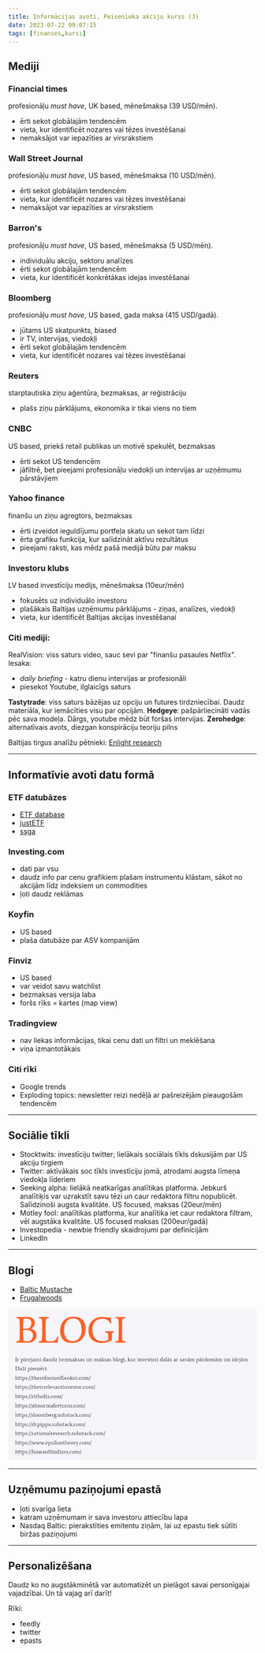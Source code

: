 ```yaml
---
title: Informācijas avoti, Peisenieka akciju kurss (3)
date: 2023-07-22 09:07:15
tags: [finanses,kursi]
---
```


## Mediji
### Financial times
profesionāļu *must have*, UK based, mēnešmaksa (39 USD/mēn).
- ērti sekot globālajām tendencēm
- vieta, kur identificēt nozares vai tēzes investēšanai
- nemaksājot var iepazīties ar virsrakstiem

### Wall Street Journal
profesionāļu *must have*, US based, mēnešmaksa (10 USD/mēn).
- ērti sekot globālajām tendencēm
- vieta, kur identificēt nozares vai tēzes investēšanai
- nemaksājot var iepazīties ar virsrakstiem

### Barron's
profesionāļu *must have*, US based, mēnešmaksa (5 USD/mēn).
- individuālu akciju, sektoru analīzes
- ērti sekot globālajām tendencēm
- vieta, kur identificēt konkrētākas idejas investēšanai

### Bloomberg
profesionāļu *must have*, US based, gada maksa (415 USD/gadā).
- jūtams US skatpunkts, biased
- ir TV, intervijas, viedokļi
- ērti sekot globālajām tendencēm
- vieta, kur identificēt nozares vai tēzes investēšanai

### Reuters
starptautiska ziņu aģentūra, bezmaksas, ar reģistrāciju
- plašs ziņu pārklājums, ekonomika ir tikai viens no tiem

### CNBC
US based, priekš retail publikas un motivē spekulēt, bezmaksas
- ērti sekot US tendencēm
- jāfiltrē, bet pieejami profesionāļu viedokļi un intervijas ar uzņēmumu pārstāvjiem

### Yahoo finance
finanšu un ziņu agregtors, bezmaksas
- ērti izveidot ieguldījumu portfeļa skatu un sekot tam līdzi
- ērta grafiku funkcija, kur salīdzināt aktīvu rezultātus
- pieejami raksti, kas mēdz pašā medijā būtu par maksu

### Investoru klubs
LV based investīciju medijs, mēnešmaksa (10eur/mēn)
- fokusēts uz individuālo investoru
- plašākais Baltijas uzņēmumu pārklājums - ziņas, analīzes, viedokļi
- vieta, kur identificēt Baltijas akcijas investēšanai

### Citi mediji:
RealVision: viss saturs video, sauc sevi par "finanšu pasaules Netflix". Iesaka:
- *daily briefing* - katru dienu intervijas ar profesionāli
- piesekot Youtube, ilglaicīgs saturs

**Tastytrade**: viss saturs bāzējas uz opciju un futures tirdzniecībai. Daudz materiāla, kur iemācīties visu par opcijām.
**Hedgeye**: pašpārliecināti vadās pēc sava modeļa. Dārgs, youtube mēdz būt foršas intervijas.
**Zerohedge**: alternatīvais avots, diezgan konspirāciju teoriju pilns

Baltijas tirgus analīžu pētnieki: [Enlight research](Enlightresearch.net)

---

## Informatīvie avoti datu formā

### ETF datubāzes
- [ETF database](https://etfdb.com/themes/european-etfs/)
- [justETF](https://www.justetf.com/en/how-to/invest-in-europe.html)
- [ssga](https://www.ssga.com/us/en/intermediary/etfs)

### Investing.com
- dati par vsu
- daudz info par cenu grafikiem plašam instrumentu klāstam, sākot no akcijām līdz indeksiem un commodities
- ļoti daudz reklāmas

### Koyfin
- US based
- plaša datubāze par ASV kompanijām

### Finviz
- US based
- var veidot savu watchlist
- bezmaksas versija laba
- foršs rīks = kartes (map view)

### Tradingview
- nav liekas informācijas, tikai cenu dati un filtri un meklēšana
- viņa izmantotākais

### Citi rīki
- Google trends
- Exploding topics: newsletter reizi nedēļā ar pašreizējām pieaugošām tendencēm

---

## Sociālie tīkli

- Stocktwits: investīciju twitter; lielākais sociālais tīkls dskusijām par US akciju tirgiem
- Twitter: aktīvākais soc tīkls investīciju jomā, atrodami augsta līmeņa viedokļa līderiem
- Seeking alpha: lielākā neatkarīgas analītikas platforma. Jebkurš analītiķis var uzrakstīt savu tēzi un caur redaktora filtru nopublicēt. Salīdzinoši augsta kvalitāte. US focused, maksas (20eur/mēn)
- Motley fool: analītikas platforma, kur analītika iet caur redaktora filtram, vēl augstāka kvalitāte. US focused maksas (200eur/gadā)
- Investopedia - newbie friendly skaidrojumi par definīcijām
- LinkedIn

---

## Blogi

- [Baltic Mustache](https://balticmustache.lt/)
- [Frugalwoods](https://www.frugalwoods.com/)


![blogi](/images/blogs.png)

---

## Uzņēmumu paziņojumi epastā

- ļoti svarīga lieta
- katram uzņēmumam ir sava investoru attiecību lapa
- Nasdaq Baltic: pierakstīties emitentu ziņām, lai uz epastu tiek sūtīti biržas paziņojumi

---

## Personalizēšana

Daudz ko no augstākminētā var automatizēt un pielāgot savai personīgajai vajadzībai. Un tā vajag arī darīt!

Rīki:
- feedly
- twitter
- epasts
